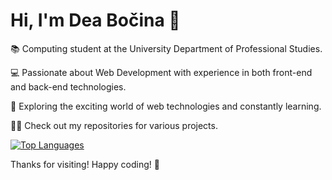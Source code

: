 # Hi, I'm Dea Bočina 👋

📚 Computing student at the University Department of Professional Studies.

💻 Passionate about Web Development with experience in both front-end and back-end technologies.

🚀 Exploring the exciting world of web technologies and constantly learning.

👨‍💻 Check out my repositories for various projects.

[![Top Languages](https://github-readme-stats.vercel.app/api/top-langs/?username=deabocina&layout=compact)](https://github.com/deabocina)


Thanks for visiting! Happy coding! 🚀
